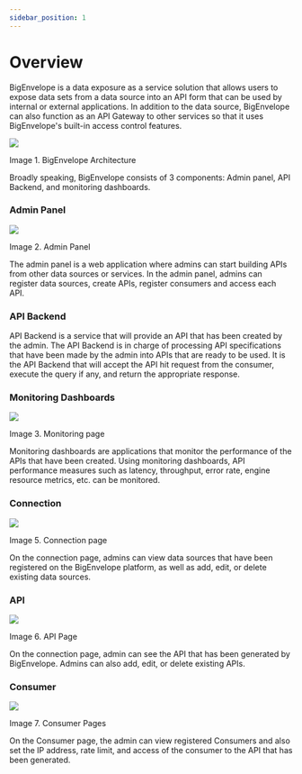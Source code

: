 ```yaml
---
sidebar_position: 1
---
```


# Overview

BigEnvelope is a data exposure as a service solution that allows users to expose data sets from a data source into an API form that can be used by internal or external applications. In addition to the data source, BigEnvelope can also function as an API Gateway to other services so that it uses BigEnvelope's built-in access control features.

![](/img/bigenvelope/images/en/image12.png)

Image 1. BigEnvelope Architecture

Broadly speaking, BigEnvelope consists of 3 components: Admin panel, API Backend, and monitoring dashboards.

### Admin Panel

![](/img/bigenvelope/images/en/image3.png)

Image 2. Admin Panel

The admin panel is a web application where admins can start building APIs from other data sources or services. In the admin panel, admins can register data sources, create APIs, register consumers and access each API.

### API Backend

API Backend is a service that will provide an API that has been created by the admin. The API Backend is in charge of processing API specifications that have been made by the admin into APIs that are ready to be used. It is the API Backend that will accept the API hit request from the consumer, execute the query if any, and return the appropriate response.

### Monitoring Dashboards

![](/img/bigenvelope/images/en/image13.png)

Image 3. Monitoring page

Monitoring dashboards are applications that monitor the performance of the APIs that have been created. Using monitoring dashboards, API performance measures such as latency, throughput, error rate, engine resource metrics, etc. can be monitored.

### Connection

![](/img/bigenvelope/images/en/image14.png)

Image 5. Connection page

On the connection page, admins can view data sources that have been registered on the BigEnvelope platform, as well as add, edit, or delete existing data sources.

### API

![](/img/bigenvelope/images/en/image10.png)

Image 6. API Page

On the connection page, admin can see the API that has been generated by BigEnvelope. Admins can also add, edit, or delete existing APIs.

### Consumer

![](/img/bigenvelope/images/en/image15.png)

Image 7. Consumer Pages

On the Consumer page, the admin can view registered Consumers and also set the IP address, rate limit, and access of the consumer to the API that has been generated.
